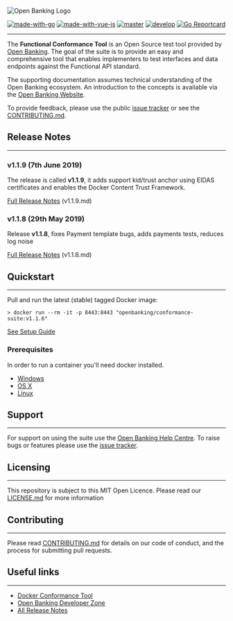 ![Open Banking Logo](https://bitbucket.org/openbankingteam/conformance-suite/raw/99b76db5f60bb4d790d6f32bffae29cbe95a3661/docs/static_files/OBIE_logotype_blue_RGB.PNG)

[![made-with-go](https://img.shields.io/badge/Made%20with-Go-1f425Ff.svg)](https://www.golang.org/)
[![made-with-vue-js](https://img.shields.io/badge/Made%20with-Vue.JS-1f425Ff.svg)](https://vuejs.org/)
[![master](https://img.shields.io/bitbucket/pipelines/openbankingteam/conformance-suite/master.svg)](https://bitbucket.org/openbankingteam/conformance-suite/addon/pipelines/home#!/results/branch/master/page/1)
[![develop](https://img.shields.io/bitbucket/pipelines/openbankingteam/conformance-suite/develop.svg)](https://bitbucket.org/openbankingteam/conformance-suite/addon/pipelines/home#!/results/branch/develop/page/1)
[![Go Reportcard](https://goreportcard.com/badge/bitbucket.org/openbankingteam/conformance-suite)](https://goreportcard.com/report/bitbucket.org/openbankingteam/conformance-suite)

---

The **Functional Conformance Tool** is an Open Source test tool provided by [Open Banking](https://www.openbanking.org.uk/). The goal of the suite is to provide an easy and comprehensive tool that enables implementers to test interfaces and data endpoints against the Functional API standard.

The supporting documentation assumes technical understanding of the Open Banking ecosystem. An introduction to the concepts is available via the [Open Banking Website](https://www.openbanking.org.uk/).

To provide feedback, please use the public [issue tracker](https://bitbucket.org/openbankingteam/conformance-suite/issues) or see the [CONTRIBUTING.md](CONTRIBUTING.md).

## Release Notes 
* * *

### v1.1.9 (7th June 2019)

The release is called **v1.1.9**, it adds support kid/trust anchor using EIDAS certificates and enables the Docker Content Trust Framework.

[Full Release Notes](docs/releases/v1.1.9.md) (v1.1.9.md)

### v1.1.8 (29th May 2019)

Release **v1.1.8**, fixes Payment template bugs, adds payments tests, reduces log noise

[Full Release Notes](docs/releases/v1.1.8.md) (v1.1.8.md)


## Quickstart
* * *

Pull and run the latest (stable) tagged Docker image:

    > docker run --rm -it -p 8443:8443 "openbanking/conformance-suite:v1.1.6"

[See Setup Guide](docs/setup-guide.md) 

### Prerequisites

In order to run a container you'll need docker installed.

* [Windows](https://docs.docker.com/windows/started)
* [OS X](https://docs.docker.com/mac/started/)
* [Linux](https://docs.docker.com/linux/started/)

## Support
* * *

For support on using the suite use the [Open Banking Help Centre](https://openbanking.atlassian.net/servicedesk/customer/portals). To raise bugs or features please use the [issue tracker](https://bitbucket.org/openbankingteam/conformance-suite/issues).

## Licensing
* * *

This repository is subject to this MIT Open Licence. Please read our [LICENSE.md](LICENSE.md) for more information

## Contributing
* * *
Please read [CONTRIBUTING.md](CONTRIBUTING.md) for details on our code of conduct, and the process for submitting pull requests.

## Useful links
* * *

* [Docker Conformance Tool](https://hub.docker.com/r/openbanking/conformance-suite/)
* [Open Banking Developer Zone](https://openbanking.atlassian.net/wiki/spaces/DZ/overview)
* [All Release Notes](docs/releases/releases.md)
